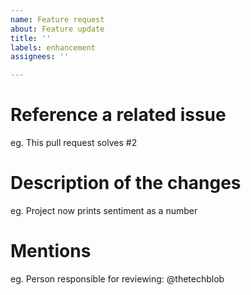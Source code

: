 ```yaml
---
name: Feature request
about: Feature update
title: ''
labels: enhancement
assignees: ''

---
```


# Reference a related issue
eg. This pull request solves #2

# Description of the changes
eg. Project now prints sentiment as a number

# Mentions
eg. Person responsible for reviewing: @thetechblob
